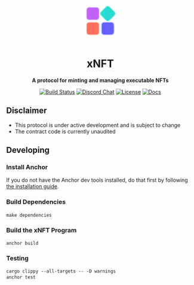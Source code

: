 <div align="center">
  <img style="margin-bottom:15px" src="./.github/logo.svg" height="80px" />
  <h1><strong>xNFT</strong></h1>
  <p>
    <strong>A protocol for minting and managing executable NFTs</strong>
  </p>
  <p>
    <a href="https://github.com/coral-xyz/xnft/actions"><img alt="Build Status" src="https://github.com/coral-xyz/xnft/actions/workflows/test.yaml/badge.svg" /></a>
    <a target="_blank" href="https://discord.com/invite/RSpSuKp9"><img alt="Discord Chat" src="https://img.shields.io/badge/chat-discord-blueviolet" /></a>
    <a target="_blank" href="https://github.com/coral-xyz/xnft/blob/master/LICENSE"><img alt="License" src="https://img.shields.io/github/license/coral-xyz/xnft?color=red" /></a>
    <a target="_blank" href="https://coral-xyz.github.io/xnft"><img alt="Docs" src="https://img.shields.io/badge/docs-protocol-blue" /></a>
  </p>
</div>

## Disclaimer

- This protocol is under active development and is subject to change
- The contract code is currently unaudited

## Developing

### Install Anchor

If you do not have the Anchor dev tools installed, do that first by following [the installation guide](https://www.anchor-lang.com/docs/installation).

### Build Dependencies

```
make dependencies
```

### Build the xNFT Program

```
anchor build
```

### Testing

```
cargo clippy --all-targets -- -D warnings
anchor test
```
